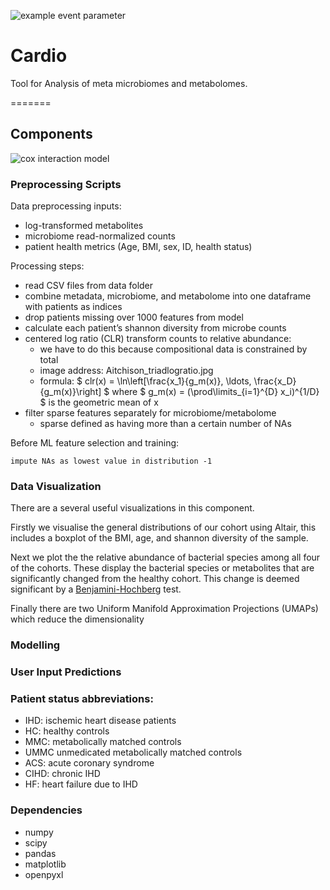 ![example event parameter](https://github.com/Cardio-Meta-Microme/Cardio/tree/main/.github/workflows/main.yml/badge.svg?event=push)

# Cardio
Tool for Analysis of meta microbiomes and metabolomes.


=======

## Components

![cox interaction model](https://github.com/Cardio-Meta-Microme/Cardio/tree/main/assets/cox_interaction_model.png)

### Preprocessing Scripts

Data preprocessing inputs:

- log-transformed metabolites
- microbiome read-normalized counts
- patient health metrics (Age, BMI, sex, ID, health status)


Processing steps:

- read CSV files from data folder
- combine metadata, microbiome, and metabolome into one dataframe with patients as indices
- drop patients missing over 1000 features from model
- calculate each patient’s shannon diversity from microbe counts
- centered log ratio (CLR) transform counts to relative abundance:
    - we have to do this because compositional data is constrained by total 
    - image address: Aitchison_triadlogratio.jpg
    - formula:  $ clr(x) =  \ln\left[\frac{x_1}{g_m(x)}, \ldots, \frac{x_D}{g_m(x)}\right] $ where $ g_m(x) = (\prod\limits_{i=1}^{D} x_i)^{1/D} $ is the geometric mean of x 
- filter sparse features separately for microbiome/metabolome
    - sparse defined as having more than a certain number of NAs


Before ML feature selection and training: 

    impute NAs as lowest value in distribution -1

### Data Visualization

There are a several useful visualizations in this component. 

Firstly we visualise the general distributions of our cohort using Altair, this includes a boxplot of the BMI, age,
and shannon diversity of the sample.

Next we plot the the relative abundance of bacterial species among all four of the cohorts. These display the bacterial species or metabolites that are significantly changed from the healthy cohort. This change is deemed significant by a [Benjamini-Hochberg](https://link.springer.com/referenceworkentry/10.1007/978-1-4419-9863-7_1215) test.

Finally there are two Uniform Manifold Approximation Projections (UMAPs) which reduce the dimensionality

### Modelling

### User Input Predictions

### Patient status abbreviations:
- IHD: ischemic heart disease patients
- HC: healthy controls
- MMC: metabolically matched controls
- UMMC unmedicated metabolically matched controls
- ACS: acute coronary syndrome
- CIHD: chronic IHD
- HF: heart failure due to IHD

### Dependencies
- numpy
- scipy
- pandas
- matplotlib
- openpyxl
